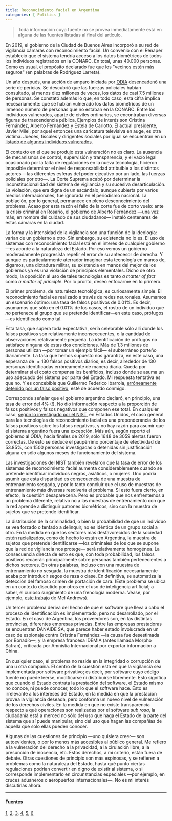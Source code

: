 ```yaml
---
title: Reconocimiento facial en Argentina
categories: [ Politics ]
---
```


> Toda información cuya fuente no se provea inmediatamente está en alguna de las fuentes 
listadas al final del artículo.

En 2019, el gobierno de la Ciudad de Buenos Aires incorporó a su red de
vigilancia cámaras con reconocimiento facial. Un convenio con el Renaper
estableció que el sistema tendría acceso a los datos biométricos de todos los
individuos registrados en la CONARC. En total, unas $40.000$ personas. Como es
usual, el propósito declarado fue que los "vecinos estén más seguros" (en
palabras de Rodríguez Larreta).

Un año después, una acción de amparo iniciada por [ODIA](https://odia.legal/)
desencadenó una serie de pericias. Se descubrió que las fuerzas policiales
habían consultado, al menos diez millones de veces, los datos de casi 7.5
millones de personas. Se constató además lo que, en todo caso, esta cifra
implica necesariamente: que se habían vulnerado los datos biométricos de un
inmenso número de personas que no estaban en la CONARC. Entre los individuos
vulnerados, aparte de civiles ordinarios, se encontraban diversas figuras de
trascendencia pública. Ejemplos de interés son Cristina Fernández, Alberto
Fernández y Estela de Carlotto. El actual presidente, Javier Milei, por aquel
entonces una caricatura televisiva en auge, es otra víctima. Jueces, fiscales y
dirigentes sociales por igual se encuentran en un [listado de algunos individuos
vulnerados](https://www.mpf.gob.ar/pia/files/2023/04/Expte-228-22-resolucion-difusion-20-4-23.pdf).

El contexto en el que se produjo esta vulneración no es claro. La ausencia de
mecanismos de control, supervisión y transparencia, y el vacío legal ocasionado
por la falta de regulaciones en la nueva tecnología, hicieron imposible
determinar el nivel de responsabilidad atribuible a los distintos actores —las
diferentes esferas del poder ejecutivo por un lado, las fuerzas policiales por
otro—. La Corte Suprema acabó por determinar la inconstitucionalidad del
sistema de vigilancia y su sucesiva desarticulación. La violación, que era
digna de un escándalo, aunque cubierta por varios medios internacionales, fue
ignorada en el periodismo nacional. La población, por lo general, permanece en
pleno desconocimiento del problema. Acaso por esta razón el fallo de la corte
fue de corto vuelo: ante la crisis criminal en Rosario, el gobierno de Alberto Fernández —una
vez más, en nombre del cuidado de sus ciudadanos— instaló centenares de estas
cámaras en la ciudad.

La forma y la intensidad de la vigilancia son una función de la ideología:
varían de un gobierno a otro. Sin embargo, su existencia no lo es. El uso de
sistemas con reconocimiento facial está en el interés de cualquier gobierno—es
acorde a la naturaleza del Estado. Por eso vemos un gobierno moderadamente
progresista repetir el error de su antecesor de derecha. Y aunque es
particularmente aterrador imaginar esta tecnología en manos de, digamos, una
dictadura militar, su existencia en manos del mejor de los gobiernos ya
es una violación de principios elementales. Dicho de otro modo, la oposición al
uso de tales tecnologías es tanto *a matter of fact* como *a matter of
principle*. Por lo pronto, deseo enfocarme en lo primero.

El primer problema, de naturaleza tecnológica, es curiosamente simple. El
reconocimiento facial es realizado a través de redes neuronales. Asumamos un
escenario óptimo: una tasa de falsos positivos de $0.01$%. Es decir, asumamos
que sólo en el $0.01$% de los casos, el rostro de un individuo que *no*
pertenece al grupo que se pretende identificar—en este caso, prófugos—es
identificado como tal. 

Esta tasa, que supera toda expectativa, sería celebrable sólo allí donde los
falsos positivos son relativamente inconscecuentes, o la cantidad de
observaciones relativamente pequeña. La identificación de prófugos no satisface
ninguna de estas dos condiciones. Más de $1.3$ millones de personas utilizan
—por tomar un ejemplo fácil— el subterráneo porteño diariamente. La tasa que
hemos supuesto nos garantiza, en este caso, una esperanza de $\approx 130$
falsos positivos diarios; es decir, alrededor de $130$ personas identificadas
erróneamente de manera diaria. Queda por determinar si el costo compensa los
benificios, incluso donde se asuma un uso adecuado del sistema por parte del
Estado. Mi respuesta tentativa es que no. Y es concebible que Guillermo
Federico Ibarrola, [erróneamente detenido por un falso
positivo](https://www.pagina12.com.ar/209910-seis-dias-arrestado-por-un-error-del-sistema-de-reconocimien),
esté de acuerdo conmigo.

Corresponde señalar que el gobierno argentino declaró, en principio, una tasa
de error del 4% (!). No dio información respecto a la proporción de falsos
positivos y falsos negativos que componen ese total. En cualquier caso, [según
lo investigado por el NIST](https://www.nist.gov/speech-testimony/facial-recognition-technology-part-iii-ensuring-commercial-transparency-accuracy), en Estados Unidos, el caso general para las
tecnologías de reconocimiento facial es una preponderancia de los falsos
positivos sobre los falsos negativos, y no hay razón para asumir que el sistema
argentino fuera una excepción. Más aún, según reportó el gobierno al ODIA,
hacia finales de 2019, sólo 1648 de 3059 alertas fueron correctas. De esto se
deduce el paupérrimo porcentaje de efectividad de 53.85$\%$, con 1500 personas
investigadas o detenidas sin justificación alguna en sólo algunos meses de
funcionamiento del sistema.

Las investigaciones del NIST también revelaron que la tasa de error de los
sistemas de reconocimiento facial aumenta considerablemente cuando se pretende
identificar individuos negros, asiáticos, o mujeres. Uno podría asumir que esta
disparidad es consecuencia de una muestra de entrenamiento sesgada, y por lo
tanto concluir que el uso de muestras de entrenamiento más diversas resolvería
el problema. Si esto fuera cierto, en efecto, la cuestión desaparecería. Pero es
probable que nos enfrentemos a un problema diferente, relativo no a las muestras
de entrenamiento con que la red aprende a distinguir patrones biométricos, sino
con la muestra de sujetos que se pretende identificar. 

La distribución de la criminalidad, o bien la probabilidad de que un individuo
se vea forzado o tentado a delinquir, no es idéntica de un grupo social a otro.
En la medida en que los sectores maś desfavorecidos de la sociedad estén
racializados, como de hecho lo están en Argentina, la muestra de sujetos que
pretende identificarse —los criminales de los que se supone que la red de
vigilancia nos protege— será relativamente homogénea. La consecuencia directa
de esto es que, con toda probabilidad, los falsos positivos recaerán
principalmente sobre personas también pertenecientes a dichos sectores. En
otras palabras, incluso con una muestra de entrenamiento no sesgada, la muestra
de identificación necesariamente acaba por introducir segos de raza o clase. En
definitiva, se automatiza la detección del famoso crimen de portación de cara. 
(Este problema se ubica en un contexto discutido por otros en el uso de inteligencia 
artificial; a saber, el curioso surgimiento de una frenología moderna. Véase, 
por ejemplo, [este trabajo](https://www.cell.com/patterns/fulltext/S2666-3899(24)00160-0?_returnURL=https%3A%2F%2Flinkinghub.elsevier.com%2Fretrieve%2Fpii%2FS2666389924001600%3Fshowall%3Dtrue&fbclid=IwY2xjawFaigtleHRuA2FlbQIxMAABHQNTjsLNaCbhUEyfNReAMYOemeZk6eZMnJBz627KUgEJKUET3SAtN2QH4g_aem_IhjU1jVkZm8s92CS4jdNlg) de Mel Andrews).

Un tercer problema deriva del hecho de que el software que lleva a cabo el
proceso de identificación es implementado, pero no desarrollado, por el Estado.
En el caso de Argentina, los proveedores son, en las distintas provincias,
diferentes empresas privadas. Entre las empresas prestadoras se encuentran
DANAIDE SA, que parece haber estado involucrada en un caso de espionaje contra
Cristina Fernández —la causa fue desestimada por Bonadío—, y la empresa
francesa IDEMIA (antes llamada Morpho Safran), criticada por Amnistía
Internacional por exportar información a China. 

En cualquier caso, el problema no reside en la integridad o corrupción de una u
otra compañía. El centro de la cuestión está en que la vigilancia sea
implementada por software privativo; es decir, por software cuyo código fuente no
puede leerse, modificarse ni distribuirse libremente. Esto significa que cuando
el Estado contrata la prestación del software, el Estado mismo no
conoce, ni puede conocer, todo lo que el software hace. Esto es irrelevante a los
intereses del Estado, en la medida en que la prestación provea la vigilancia
deseada, pero conforma un nuevo nivel de vulneración de los derechos civiles. En
la medida en que no existe transparencia respecto a qué operaciones son
realizadas por el software *sub rosa*, la ciudadanía está a merced no
sólo del uso que haga el Estado de la parte del sistema que sí puede manipular,
sino del uso que hagan las compañías de aquella que sólo ellas pueden conocer.


Algunas de las cuestiones de principio —uno quisiera creer— son
autoevidentes, o por lo menos más accesibles al público general. Me refiero a la
vulneración del derecho a la privacidad, a la cirulación libre, a la presunción
de inocencia, etc. Estos derechos, a mi criterio, están fuera de debate. Otras
cuestiones de principio son más espinosas, y se refieren a problemas como la
naturaleza del Estado, hasta qué punto ciertas regulaciones podrían convertir en
digno de existir al sistema, o si corresponde implementarlo en circunstancias
especiales —por ejemplo, en cruces aduaneros o aeropuertos internacionales—.
No es mi interés discutirlas ahora.


--- 

#### Fuentes 

[1](https://www.cels.org.ar/web/2024/02/el-sistema-de-reconocimiento-facial-sigue-suspendido-en-caba/), [2](https://www.cels.org.ar/web/2022/04/el-ministerio-de-seguridad-de-la-ciudad-busco-informacion-biometrica-de-7-millones-de-personas-de-manera-ilegal/), [3](https://buenosaires.gob.ar/jefedegobierno/noticias/horacio-rodriguez-larreta-presento-el-nuevo-sistema-de-reconocimiento-facial), [4](https://www.cels.org.ar/web/2023/04/confirman-la-inconstitucionalidad-del-uso-del-sistema-de-reconocimiento-facial/), [5](https://www.memo.com.ar/runrunes/donaide-camaras-seguridad-mendoza-video-vigilancia/), [6](https://www.alsur.lat/sites/default/files/2021-10/ALSUR_Reconocimiento%20facial%20en%20Latam_ES_Final.pdf)

